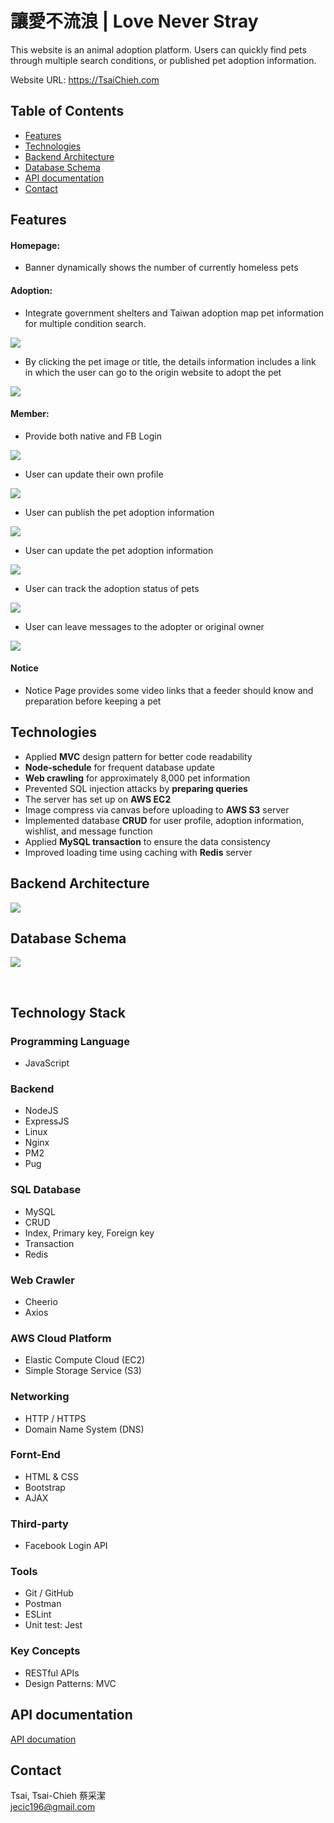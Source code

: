 # 讓愛不流浪 | Love Never Stray
This website is an animal adoption platform. Users can quickly find pets through multiple search conditions, or published pet adoption information.

Website URL: https://TsaiChieh.com
## Table of Contents
- [Features](#Features)
- [Technologies](#Technologies)
- [Backend Architecture](#Backend-Architecture)
- [Database Schema](#Database-Schema)
- [API documentation](#API-documentation)
- [Contact](#Contact)

## Features
#### Homepage:
* Banner dynamically shows the number of currently homeless pets
#### Adoption:
* Integrate government shelters and Taiwan adoption map pet information for multiple condition search. <br>

![](https://i.imgur.com/aEp9b6J.gif)

* By clicking the pet image or title, the details information includes a link in which the user can go to the origin website to adopt the pet <br>

![](https://i.imgur.com/qqOm2d4.gif)

#### Member:
* Provide both native and FB Login <br>

![](https://i.imgur.com/ed6gses.gif)

* User can update their own profile <br>

![](https://i.imgur.com/rJ11c4C.gif)

* User can publish the pet adoption information <br>

![](https://i.imgur.com/mkami5W.gif)

* User can update the pet adoption information <br>

![](https://i.imgur.com/kodj8Hl.gif)

* User can track the adoption status of pets <br>

![](https://i.imgur.com/dNWGOek.gif)

* User can leave messages to the adopter or original owner <br>

![](https://i.imgur.com/m2YpGNo.gif)


#### Notice
* Notice Page provides some video links that a feeder should know and preparation before keeping a pet
## Technologies
* Applied **MVC** design pattern for better code readability
* **Node-schedule** for frequent database update
* **Web crawling** for approximately 8,000 pet information
* Prevented SQL injection attacks by **preparing queries**
* The server has set up on **AWS EC2**
* Image compress via canvas before uploading to **AWS S3** server
* Implemented database **CRUD** for user profile, adoption information, wishlist, and message function
* Applied **MySQL transaction** to ensure the data consistency
* Improved loading time using caching with **Redis** server
## Backend Architecture
![](https://i.imgur.com/tkJsXBm.jpg)
<br>

## Database Schema
![](https://i.imgur.com/kHdxcj3.png)

<br>

## Technology Stack
### Programming Language
* JavaScript
### Backend
* NodeJS
* ExpressJS
* Linux
* Nginx
* PM2
* Pug
### SQL Database
* MySQL
* CRUD
* Index, Primary key, Foreign key
* Transaction
* Redis
### Web Crawler
* Cheerio
* Axios
### AWS Cloud Platform
* Elastic Compute Cloud (EC2)
* Simple Storage Service (S3)
### Networking
* HTTP / HTTPS
* Domain Name System (DNS)
### Fornt-End
* HTML & CSS
* Bootstrap
* AJAX
### Third-party
* Facebook Login API
### Tools
* Git / GitHub
* Postman
* ESLint
* Unit test: Jest
### Key Concepts
* RESTful APIs
* Design Patterns: MVC
## API documentation
[API documation](https://github.com/TsaiTsaiChieh/pet_home/blob/master/API.md)
## Contact
Tsai, Tsai-Chieh 蔡采潔 <br>
jecic196@gmail.com
